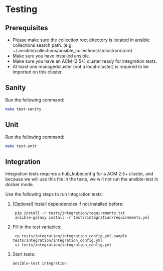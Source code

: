 # Testing

## Prerequisites

- Please make sure the collection root directory is located in ansible collections search path. (e.g. ~/.ansible/collections/ansible_collections/stolostron/core)
- Make sure you have installed ansible.
- Make sure you have an ACM (2.5+) cluster ready for integration tests.
- At least one managedcluster (not a local-cluster) is required to be imported on this cluster.

## Sanity

Run the following command:

```bash
make test-sanity
```

## Unit

Run the following command:

```bash
make test-unit
```

## Integration

Integration tests requires a hub_kubeconfig for a ACM 2.5+ cluster, and because we will use this file in the tests, we will not run the ansible-test in docker mode.

Use the following steps to run integration tests:

1. [Optional] Install dependencies if not installed before:
   ```
    pip install -r tests/integration/requirements.txt
    ansible-galaxy install -r tests/integration/requirements.yml
   ```
2. Fill in the test variables:
   ```
    cp tests/integration/integration_config.yml.sample tests/integration/integration_config.yml
    vi tests/integration/integration_config.yml
   ```
3. Start tests:
   ```
   ansible-test integration
   ```
